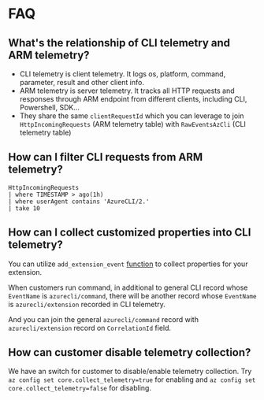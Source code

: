 # FAQ

## What's the relationship of CLI telemetry and ARM telemetry?

- CLI telemetry is client telemetry. It logs os, platform, command, parameter, result and other client info.
- ARM telemetry is server telemetry. It tracks all HTTP requests and responses through ARM endpoint from different clients, including CLI, Powershell, SDK...
- They share the same `clientRequestId` which you can leverage to join `HttpIncomingRequests` (ARM telemetry table) with `RawEventsAzCli` (CLI telemetry table)


## How can I filter CLI requests from ARM telemetry?

```
HttpIncomingRequests
| where TIMESTAMP > ago(1h)
| where userAgent contains 'AzureCLI/2.'
| take 10
```

## How can I collect customized properties into CLI telemetry?

You can utilize `add_extension_event` [function](https://github.com/Azure/azure-cli/blob/dev/src/azure-cli-core/azure/cli/core/telemetry.py#L418-L420) to collect properties for your extension.

When customers run command, in additional to general CLI record whose `EventName` is `azurecli/command`, there will be another record whose `EventName` is `azurecli/extension` recorded in CLI telemetry.

And you can join the general `azurecli/command` record with `azurecli/extension` record on `CorrelationId` field.


## How can customer disable telemetry collection?

We have an switch for customer to disable/enable telemetry collection. Try `az config set core.collect_telemetry=true` for enabling and `az config set core.collect_telemetry=false` for disabling.
